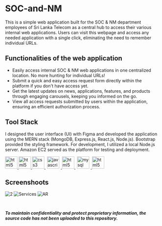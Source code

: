 # SOC-and-NM

This is a simple web application built for the SOC & NM department employees of Sri Lanka Telecom as a central hub to access their various internal web applications. Users can visit this webpage and access any needed application with a single click, eliminating the need to remember individual URLs.

## Functionalities of the web application

- Easily access internal SOC & NM web applications in one centralized location. No more hunting for individual URLs!
- Submit a quick and easy access request form directly within the platform if you don't have access yet.
- Get the latest updates on news, applications, features, and products through engaging carousels, keeping you informed on the go.
- View all access requests submitted by users within the application, ensuring an efficient authorization process.

## Tool Stack
I designed the user interface (UI) with Figma and developed the application using the MERN stack (MongoDB, Express.js, React.js, Node.js). Bootstrap provided the styling framework. For development, I utilized a local Node.js server. Amazon EC2 served as the platform for testing and deployment.
<p align="left" >
  <a href="https://www.w3.org/html/" target="_blank" rel="noreferrer"> <img src="https://user-images.githubusercontent.com/25181517/183897015-94a058a6-b86e-4e42-a37f-bf92061753e5.png" alt="html5" width="40" height="40"/> </a>
  <a href="https://www.w3.org/html/" target="_blank" rel="noreferrer"> <img src="https://user-images.githubusercontent.com/25181517/183568594-85e280a7-0d7e-4d1a-9028-c8c2209e073c.png" alt="html5" width="40" height="40"/> </a>
  <a href="https://www.w3schools.com/css/" target="_blank" rel="noreferrer"> <img src="https://user-images.githubusercontent.com/25181517/183859966-a3462d8d-1bc7-4880-b353-e2cbed900ed6.png" alt="css3" width="40" height="40"/> </a>
  <a href="https://developer.mozilla.org/en-US/docs/Web/JavaScript" target="_blank" rel="noreferrer"> <img src="https://github-production-user-asset-6210df.s3.amazonaws.com/62091613/261395532-b40892ef-efb8-4b0e-a6b5-d1cfc2f3fc35.png" alt="javascript" width="40" height="40" hspace="5"/> </a>
  <a href="https://www.w3.org/html/" target="_blank" rel="noreferrer"> <img src="https://user-images.githubusercontent.com/25181517/182884177-d48a8579-2cd0-447a-b9a6-ffc7cb02560e.png" alt="html5" width="40" height="40"/> </a>
  <a href="https://www.mysql.com/" target="_blank" rel="noreferrer"> <img src="https://user-images.githubusercontent.com/25181517/183898054-b3d693d4-dafb-4808-a509-bab54cf5de34.png" alt="mysql" width="40" height="40" hspace="5"/> </a>
  <a href="https://www.w3.org/html/" target="_blank" rel="noreferrer"> <img src="https://user-images.githubusercontent.com/25181517/183896132-54262f2e-6d98-41e3-8888-e40ab5a17326.png" alt="html5" width="40" height="40"/> </a>
</p>

## Screenshoots
![2](https://github.com/MadhukaD/SOC-and-NM/assets/83831219/7643ec07-6c01-4b88-bc0c-c7bf25ce5745)
![Services](https://github.com/MadhukaD/SOC-and-NM/assets/83831219/da06ea57-6800-4e3c-ac10-a30a2f29411c)
![AR](https://github.com/MadhukaD/SOC-and-NM/assets/83831219/17f910a6-88a4-40d6-9ce9-6903a3019c0c)

<br>

***To maintain confidentiality and protect proprietary information, the source code has not been uploaded to this repository.***
